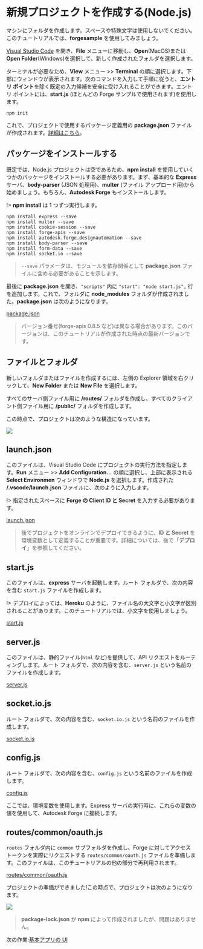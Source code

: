 # 新規プロジェクトを作成する(Node.js)

マシンにフォルダを作成します。スペースや特殊文字は使用しないでください。このチュートリアルでは、**forgesample** を使用してみましょう。

[Visual Studio Code](https://code.visualstudio.com/download) を開き、**File** メニューに移動し、**Open**(MacOS)または **Open Folder**(Windows)を選択して、新しく作成されたフォルダを選択します。 

ターミナルが必要なため、**View** メニュー >> **Terminal** の順に選択します。下部にウィンドウが表示されます。次のコマンドを入力して手順に従うと、**エントリ ポイント**を除く既定の入力候補を安全に受け入れることができます。エントリ ポイントには、**start.js** (ほとんどの Forge サンプルで使用されます)を使用します。

```
npm init
```

これで、プロジェクトで使用するパッケージ定義用の **package.json** ファイルが作成されます。[詳細はこちら](https://docs.npmjs.com/files/package.json)。

## パッケージをインストールする

既定では、Node.js プロジェクトは空であるため、**npm install** を使用していくつかのパッケージをインストールする必要があります。まず、基本的な **Express** サーバ、**body-parser** (JSON 処理用)、**multer** (ファイル アップロード用)から始めましょう。もちろん、**Autodesk Forge** もインストールします。

!> **npm install** は 1 つずつ実行します。

```
npm install express --save
npm install multer --save
npm install cookie-session --save
npm install forge-apis --save
npm install autodesk.forge.designautomation --save
npm install body-parser --save
npm install form-data --save
npm install socket.io --save
```

> `--save` パラメータは、モジュールを依存関係として **package.json** ファイルに含める必要があることを示します。

最後に **package.json** を開き、`"scripts"` 内に `"start": "node start.js",` 行を追加します。これで、フォルダに **node_modules** フォルダが作成されました。**package.json** は次のようになります。

[package.json](_snippets/modifymodels/node/package.json ':include :type=code json')

> バージョン番号(forge-apis 0.8.5 など)は異なる場合があります。このバージョンは、このチュートリアルが作成された時点の最新バージョンです。

## ファイルとフォルダ

新しいフォルダまたはファイルを作成するには、左側の Explorer 領域を右クリックして、**New Folder** または **New File** を選択します。

すべてのサーバ側ファイル用に **/routes/** フォルダを作成し、すべてのクライアント側ファイル用に **/public/** フォルダを作成します。

この時点で、プロジェクトは次のような構造になっています。

![](_media/nodejs/vs_code_explorer_da.png) 

## launch.json

このファイルは、Visual Studio Code にプロジェクトの実行方法を指定します。**Run** メニュー >> **Add Configuration...** の順に選択し、上部に表示される **Select Environmen** ウィンドウで **Node.js** を選択します。作成された **/.vscode/launch.json** ファイルに、次のように入力します。

!> 指定されたスペースに **Forge の Client ID と Secret** を入力する必要があります。

[launch.json](_snippets/modifymodels/node/launch.json ':include :type=code json')

> 後でプロジェクトをオンラインでデプロイできるように、**ID と Secret** を環境変数として定義することが重要です。詳細については、後で「**デプロイ**」を参照してください。

## start.js

このファイルは、**express** サーバを起動します。ルート フォルダで、次の内容を含む `start.js` ファイルを作成します。

!> デプロイによっては、**Heroku** のように、ファイル名の大文字と小文字が区別されることがあります。このチュートリアルでは、小文字を使用しましょう。

[start.js](_snippets/modifymodels/node/start.js ':include :type=code javascript')

## server.js

このファイルは、静的ファイル(`html` など)を提供して、API リクエストをルーティングします。ルート フォルダで、次の内容を含む、`server.js` という名前のファイルを作成します。

[server.js](_snippets/modifymodels/node/server.js ':include :type=code javascript')

## socket.io.js

ルート フォルダで、次の内容を含む、`socket.io.js` という名前のファイルを作成します。

[socket.io.js](_snippets/modifymodels/node/socket.io.js ':include :type=code javascript')

## config.js

ルート フォルダで、次の内容を含む、`config.js` という名前のファイルを作成します。

[config.js](_snippets/modifymodels/node/config.js ':include :type=code javascript')

ここでは、環境変数を使用します。Express サーバの実行時に、これらの変数の値を使用して、Autodesk Forge に接続します。

## routes/common/oauth.js

`routes` フォルダ内に `common` サブフォルダを作成し、Forge に対してアクセス トークンを実際にリクエストする `routes/common/oauth.js` ファイルを準備します。このファイルは、このチュートリアルの他の部分で再利用されます。

[routes/common/oauth.js](_snippets/modifymodels/node/routes/common/oauth.js ':include :type=code javascript')

プロジェクトの準備ができました!この時点で、プロジェクトは次のようになります。

![](_media/nodejs/vs_code_project_da.PNG) 

> **package-lock.json** が **npm** によって作成されましたが、問題はありません。

次の作業:[基本アプリの UI](/ja-JP/designautomation/html/README.md)
